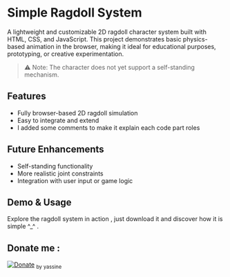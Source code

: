 # Simple Ragdoll System

A lightweight and customizable 2D ragdoll character system built with HTML, CSS, and JavaScript. This project demonstrates basic physics-based animation in the browser, making it ideal for educational purposes, prototyping, or creative experimentation.

> ⚠️ Note: The character does not yet support a self-standing mechanism.

## Features
- Fully browser-based 2D ragdoll simulation
- Easy to integrate and extend
- I added some comments to make it explain each code part roles

## Future Enhancements
- Self-standing functionality
- More realistic joint constraints
- Integration with user input or game logic

## Demo & Usage
Explore the ragdoll system in action , just download it and discover how it is simple ^_^ .
<br />

## Donate me :
[![Donate](https://www.paypalobjects.com/en_US/i/btn/btn_donateCC_LG.gif)](https://www.paypal.com/cgi-bin/webscr?cmd=_s-xclick&hosted_button_id=YOUR_HOSTED_BUTTON_ID)
<sub>by yassine</sub>
